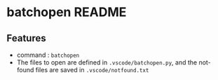 # batchopen README


## Features

- command : `batchopen`
- The files to open are defined in `.vscode/batchopen.py`, and the not-found files are saved in `.vscode/notfound.txt`